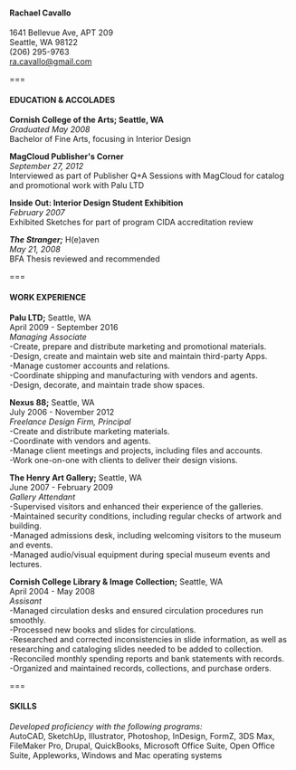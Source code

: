 #### Rachael Cavallo ####
1641 Bellevue Ave, APT 209   
Seattle, WA 98122   
(206) 295-9763   
ra.cavallo@gmail.com   


===
#### EDUCATION & ACCOLADES ####
__Cornish College of the Arts; Seattle, WA__   
*Graduated May 2008*   
Bachelor of Fine Arts, focusing in Interior Design

__MagCloud Publisher's Corner__   
*September 27, 2012*   
Interviewed as part of Publisher Q+A Sessions with MagCloud for catalog and promotional work with Palu LTD

__Inside Out: Interior Design Student Exhibition__   
*February 2007*   
Exhibited Sketches for part of program CIDA accreditation review

__*The Stranger;*__ H(e)aven   
*May 21, 2008*   
BFA Thesis reviewed and recommended

===
#### WORK EXPERIENCE
__Palu LTD;__ Seattle, WA   
April 2009 - September 2016   
*Managing Associate*   
-Create, prepare and distribute marketing and promotional materials.   
-Design, create and maintain web site and maintain third-party Apps.   
-Manage customer accounts and relations.   
-Coordinate shipping and manufacturing with vendors and agents.   
-Design, decorate, and maintain trade show spaces.   

__Nexus 88;__ Seattle, WA   
July 2006 - November 2012   
*Freelance Design Firm, Principal*   
-Create and distribute marketing materials.   
-Coordinate with vendors and agents.   
-Manage client meetings and projects, including files and accounts.   
-Work one-on-one with clients to deliver their design visions.   

__The Henry Art Gallery;__ Seattle, WA   
June 2007 - February 2009   
*Gallery Attendant*   
-Supervised visitors and enhanced their experience of the galleries.   
-Maintained security conditions, including regular checks of artwork and building.   
-Managed admissions desk, including welcoming visitors to the museum and events.   
-Managed audio/visual equipment during special museum events and lectures.   

__Cornish College Library & Image Collection;__ Seattle, WA   
April 2004 - May 2008   
*Assisant*   
-Managed circulation desks and ensured circulation procedures run smoothly.   
-Processed new books and slides for circulations.   
-Researched and corrected inconsistencies in slide information, as well as researching and cataloging slides needed to be added to collection.   
-Reconciled monthly spending reports and bank statements with records.   
-Organized and maintained records, collections, and purchase orders.   

===
#### SKILLS
*Developed proficiency with the following programs:*   
AutoCAD, SketchUp, Illustrator, Photoshop, InDesign, FormZ, 3DS Max, FileMaker Pro, Drupal, QuickBooks, Microsoft Office Suite, Open Office Suite, Appleworks, Windows and Mac operating systems
